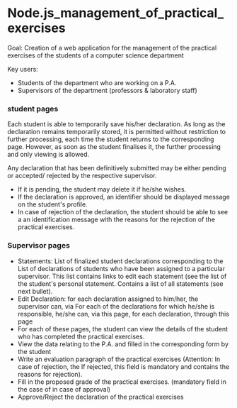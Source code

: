 # Node.js_management_of_practical_exercises
Goal: Creation of a web application for the management of the practical exercises  of the students of a computer science department

Key users:
- Students of the department who are working on a P.A.
- Supervisors of the department (professors & laboratory staff)

### student pages
Each student is able to temporarily save his/her declaration. As long as the
declaration remains temporarily stored, it is permitted without restriction to
further processing, each time the student returns to the corresponding
page. However, as soon as the student finalises it, the
further processing and only viewing is allowed.

Any declaration that has been definitively submitted may be either pending or accepted/
rejected by the respective supervisor.
- If it is pending, the student may delete it if he/she wishes.
- If the declaration is approved, an identifier should be displayed
message on the student's profile.
- In case of rejection of the declaration, the student should be able to see a
an identification message with the reasons for the rejection of the practical exercises.

 ### Supervisor pages
- Statements: List of finalized student declarations corresponding to the
List of declarations of students who have been assigned to a particular supervisor. This list contains links to edit each statement (see the list of the student's personal statement.
Contains a list of all statements (see next bullet).
- Edit Declaration: for each declaration assigned to him/her, the supervisor can, via
For each of the declarations for which he/she is responsible, he/she can, via this page, for each declaration, through this page
- For each of these pages, the student can view the details of the student who has completed the practical exercises.
- View the data relating to the P.A. and filled in the corresponding form by
the student
- Write an evaluation paragraph of the practical exercises (Attention: In case of rejection, the
If rejected, this field is mandatory and contains the reasons for rejection).
- Fill in the proposed grade of the practical exercises. (mandatory field in the case of
in case of approval)
- Approve/Reject the declaration of the practical exercises
